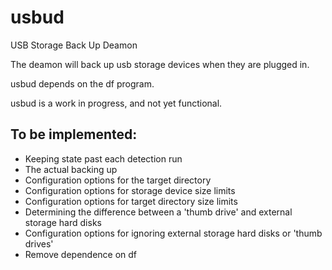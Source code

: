 usbud
=====

USB Storage Back Up Deamon

The deamon will back up usb storage devices when they are plugged in.

usbud depends on the df program.

usbud is a work in progress, and not yet functional.

## To be implemented:
- Keeping state past each detection run
- The actual backing up
- Configuration options for the target directory
- Configuration options for storage device size limits
- Configuration options for target directory size limits
- Determining the difference between a 'thumb drive' and external storage hard disks
- Configuration options for ignoring external storage hard disks or 'thumb drives'
- Remove dependence on df
